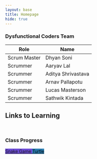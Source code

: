 ```yaml
---
layout: base
title: Homepage
hide: true
---
```


### Dysfunctional Coders Team

| Role         | Name               |
|--------------|--------------------|
| Scrum Master | Dhyan Soni         |
| Scrummer     | Aaryav Lal         |
| Scrummer     | Aditya Shrivastava |
| Scrummer     | Arnav Pallapotu    |
| Scrummer     | Lucas Masterson    |
| Scrummer     | Sathwik Kintada    |


## Links to Learning

<br>

### Class Progress

<a href="{{site.baseurl}}/snake" class="button small" style="background-color: #6b4bd3ff">
    Snake Game
</a>
<a href="{{site.baseurl}}/turtle" class="button small" style="background-color: #2A7DB1">
    <span style="color: #000000">Turtle</span>
</a>

<br>

